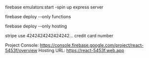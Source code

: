 firebase emulators:start -spin up express server

<!-- deploy backend -->

firebase deploy --only functions

<!-- deploy Frontend -->

firebase deploy --only hosting

<!-- Stripe mock credit card -->

stripe use 4242424242424242... credit card number

<!-- URL -->

Project Console: https://console.firebase.google.com/project/react-5453f/overview
Hosting URL: https://react-5453f.web.app
